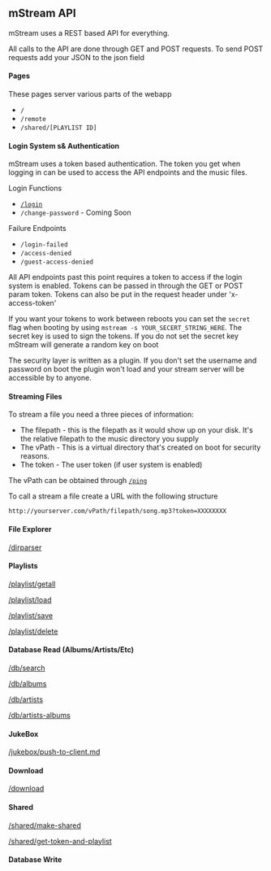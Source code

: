 ## mStream API

mStream uses a REST based API for everything.  

All calls to the API are done through GET and POST requests.  To send POST requests add your JSON to the json field

#### Pages

These pages server various parts of the webapp

* `/`
* `/remote`
* `/shared/[PLAYLIST ID]`

#### Login System s& Authentication

mStream uses a token based authentication.  The token you get when logging in can be used to access the API endpoints and the music files.

Login Functions
* [`/login`](API/login.md)
* `/change-password` - Coming Soon

Failure Endpoints
* `/login-failed`
* `/access-denied`
* `/guest-access-denied`

All API endpoints past this point requires a token to access if the login system is enabled.  Tokens can be passed in through the GET or POST param token.  Tokens can also be put in the request header under 'x-access-token'

If you want your tokens to work between reboots you can set the `secret` flag when booting by using `mstream -s YOUR_SECERT_STRING_HERE`.  The secret key is used to sign the tokens. If you do not set the secret key mStream will generate a random key on boot

The security layer is written as a plugin.  If you don't set the username and password on boot the plugin won't load and your stream server will be accessible by to anyone.

#### Streaming Files

To stream a file you need a three pieces  of information:
- The filepath - this is the filepath as it would show up on your disk.  It's the relative filepath to the music directory  you supply
- The vPath - This is a virtual directory that's created on boot for security reasons.  
- The token - The user token (if user system is enabled)

The vPath can be obtained through [`/ping`](API/ping.md)

To call a stream a file create a URL with the following structure
```
http://yourserver.com/vPath/filepath/song.mp3?token=XXXXXXXX
```


#### File Explorer

[/dirparser](API/dirparser.md)

#### Playlists

[/playlist/getall](API/playlist_getall.md)

[/playlist/load](API/playlist_load.md)

[/playlist/save](API/playlist_save.md)

[/playlist/delete](API/playlist_delete.md)

#### Database Read (Albums/Artists/Etc)

[/db/search](API/db_search.md)

[/db/albums](API/db_albums.md)

[/db/artists](API/db_artists.md)

[/db/artists-albums](API/artists-albums)


#### JukeBox

[/jukebox/push-to-client.md](API/jukebox_push-to-client.md)

#### Download

[/download](API/download.md)

#### Shared

[/shared/make-shared](API/shared_make-shared.md)

[/shared/get-token-and-playlist](API/shared_get-token-and-playlist.md)

#### Database Write

